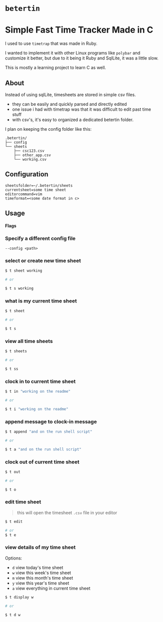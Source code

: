# `betertin`
# Simple Fast Time Tracker Made in C

I used to use `timetrap` that was made in Ruby.

I wanted to implement it with other Linux programs like `polybar` and customize it better, but due to it being it Ruby and SqlLite, it was a little slow.

This is mostly a learning project to learn C as well.

## About

Instead of using sqlLite, timesheets are stored in simple csv files. 
- they can be easily and quickly parsed and directly edited
- one issue i had with timetrap was that it was difficult to edit past time stuff
- with csv's, it's easy to organized a dedicated betertin folder.

I plan on keeping the config folder like this:
```
.betertin/
├── config
└── sheets
    ├── csc123.csv
    ├── other_app.csv
    └── working.csv
```


## Configuration

```
sheetsfolder=~/.betertin/sheets
currentsheet=some time sheet
editorcommand=vim
timeformat=<some date format in c>
```


## Usage

#### Flags

### Specify a different config file
```
--config <path> 
```

### select or create new time sheet
```bash
$ t sheet working

# or 

$ t s working
```

### what is my current time sheet
```bash
$ t sheet

# or 

$ t s
```

### view all time sheets
```bash
$ t sheets

# or 

$ t ss
```

### clock in to current time sheet
```bash
$ t in "working on the readme"

# or 

$ t i "working on the readme"
```

### append message to clock-in message
```bash
$ t append "and on the run shell script"

# or 

$ t a "and on the run shell script"
```

### clock out of current time sheet
```bash
$ t out

# or 

$ t o
```

### edit time sheet
> this will open the timesheet `.csv` file in your editor
```bash
$ t edit 

# or 
$ t e
```

### view details of my time sheet
Options:
- `d` view today's time sheet
- `w` view this week's time sheet
- `m` view this month's time sheet
- `y` view this year's time sheet
- `a` view everything in current time sheet

```bash
$ t display w

# or 

$ t d w
```

### 
